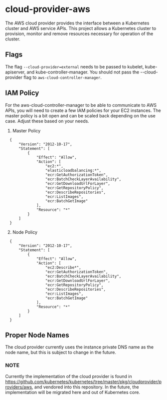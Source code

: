 # cloud-provider-aws
The AWS cloud provider provides the interface between a Kubernetes cluster and AWS service APIs. This project allows a Kubernetes cluster to provision, monitor and remove resources necessary for operation of the cluster.

## Flags
The flag `--cloud-provider=external` needs to be passed to kubelet, kube-apiserver, and kube-controller-manager. You should not pass the --cloud-provider flag to `aws-cloud-controller-manager`.

## IAM Policy
For the aws-cloud-controller-manager to be able to communicate to AWS APIs, you will need to create a few IAM policies for your EC2 instances. The master policy is a bit open and can be scaled back depending on the use case. Adjust these based on your needs.

1. Master Policy

```
  {  
      "Version": "2012-10-17",
      "Statement": [
          {
              "Effect": "Allow",
              "Action": [
                  "ec2:*",
                  "elasticloadbalancing:*",
                  "ecr:GetAuthorizationToken",
                  "ecr:BatchCheckLayerAvailability",
                  "ecr:GetDownloadUrlForLayer",
                  "ecr:GetRepositoryPolicy",
                  "ecr:DescribeRepositories",
                  "ecr:ListImages",
                  "ecr:BatchGetImage"    
              ],
              "Resource": "*"      
          }  
      ] 
  }
  ```
2. Node Policy

```
  {
      "Version": "2012-10-17",
      "Statement": [
          {
              "Effect": "Allow",
              "Action": [
                  "ec2:Describe*",
                  "ecr:GetAuthorizationToken",
                  "ecr:BatchCheckLayerAvailability",
                  "ecr:GetDownloadUrlForLayer",
                  "ecr:GetRepositoryPolicy",
                  "ecr:DescribeRepositories",
                  "ecr:ListImages",
                  "ecr:BatchGetImage"
              ],
              "Resource": "*"
          } 
      ]
  }
  ```
  
## Proper Node Names
The cloud provider currently uses the instance private DNS name as the node name, but this is subject to change in the future.

### NOTE
Currently the implementation of the cloud provider is found in https://github.com/kubernetes/kubernetes/tree/master/pkg/cloudprovider/providers/aws, and vendored into this repository. In the future, the implementation will be migrated here and out of Kubernetes core.
